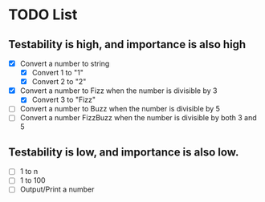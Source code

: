 # TODO List

## Testability is high, and importance is also high

- [x] Convert a number to string
  - [x] Convert 1 to "1"
  - [x] Convert 2 to "2"

- [x] Convert a number to Fizz when the number is divisible by 3
  - [x] Convert 3 to "Fizz"

- [ ] Convert a number to Buzz when the number is divisible by 5
- [ ] Convert a number FizzBuzz when the number is divisible by both 3 and 5

## Testability is low, and importance is also low.

- [ ] 1 to n
- [ ] 1 to 100
- [ ] Output/Print a number
